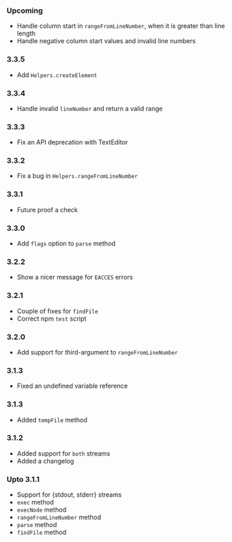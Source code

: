 ### Upcoming

* Handle column start in `rangeFromLineNumber`, when it is greater than line length
* Handle negative column start values and invalid line numbers

### 3.3.5

* Add `Helpers.createElement`

### 3.3.4

* Handle invalid `lineNumber` and return a valid range

### 3.3.3

* Fix an API deprecation with TextEditor

### 3.3.2

* Fix a bug in `Helpers.rangeFromLineNumber`

### 3.3.1

* Future proof a check

### 3.3.0

* Add `flags` option to `parse` method

### 3.2.2

* Show a nicer message for `EACCES` errors

### 3.2.1

* Couple of fixes for `findFile`
* Correct npm `test` script

### 3.2.0
* Add support for third-argument to `rangeFromLineNumber`

### 3.1.3
* Fixed an undefined variable reference

### 3.1.3
* Added `tempFile` method

### 3.1.2
* Added support for `both` streams
* Added a changelog

### Upto 3.1.1

* Support for {stdout, stderr} streams
* `exec` method
* `execNode` method
* `rangeFromLineNumber` method
* `parse` method
* `findFile` method
